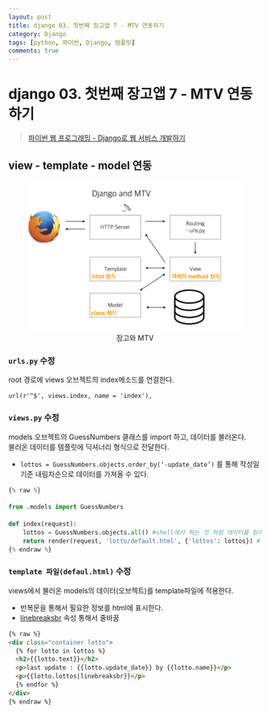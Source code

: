 ```yaml
---
layout: post
title: django 03. 첫번째 장고앱 7 - MTV 연동하기
category: Django
tags: [python, 파이썬, Django, 템플릿]
comments: true
---
```

# django 03. 첫번째 장고앱 7 - MTV 연동하기
> [파이썬 웹 프로그래밍 - Django로 웹 서비스 개발하기 ](https://www.inflearn.com/course/django-%ED%8C%8C%EC%9D%B4%EC%8D%AC-%EC%9E%A5%EA%B3%A0-%EA%B0%95%EC%A2%8C/)      

## view - template - model 연동

<center>
<figure>
<img src="/assets/post-img/django/mtv.png" alt="">
<figcaption>장고와 MTV</figcaption>
</figure>
</center>

### `urls.py` 수정
root 경로에 views 오브젝트의 index메소드를 연결한다.

```shell
url(r'^$', views.index, name = 'index'),
```

### `views.py` 수정
models 오브젝트의 GuessNumbers 클래스를 import 하고, 데이터를 불러온다.    
불러온 데이터를 템플릿에 딕셔너리 형식으로 전달한다.

- `lottos = GuessNumbers.objects.order_by(‘-update_date’)` 를 통해 작성일 기준 내림차순으로 데이터를 가져올 수 있다.

```python
{% raw %}

from .models import GuessNumbers

def index(request):
    lottos = GuessNumbers.objects.all() #shell에서 하는 것 처럼 데이터를 읽어온다.
    return render(request, 'lotto/default.html', {'lottos': lottos}) # 템플릿 파일 경로 지정
{% endraw %}
```

### `template 파일(defaul.html)` 수정
views에서 불러온 models의 데이터(오브젝트)를 template파일에 적용한다.    
- 반복문을 통해서 필요한 정보를 html에 표시한다.
- [linebreaksbr](https://docs.djangoproject.com/en/1.10/ref/templates/builtins/#linebreaks) 속성 통해서 줄바꿈


```html
{% raw %}
<div class="container lotto">
  {% for lotto in lottos %}
  <h2>{{lotto.text}}</h2>
  <p>last update : {{lotto.update_date}} by {{lotto.name}}</p>
  <p>{{lotto.lottos|linebreaksbr}}</p>
  {% endfor %}
</div>
{% endraw %}
```
